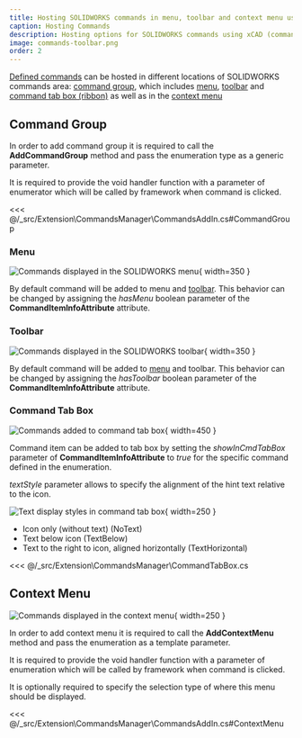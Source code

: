 ```yaml
---
title: Hosting SOLIDWORKS commands in menu, toolbar and context menu using xCAD
caption: Hosting Commands
description: Hosting options for SOLIDWORKS commands using xCAD (command group, context menu, toolbar and commands tab box)
image: commands-toolbar.png
order: 2
---
```

[Defined commands](../../../extensions/commands/defining-commands/index) can be hosted in different locations of SOLIDWORKS commands area: [command group](#command-group), which includes [menu](#menu), [toolbar](#toolbar) and [command tab box (ribbon)](#command-tab-box) as well as in the [context menu](#context-menu)

## Command Group

In order to add command group it is required to call the **AddCommandGroup** method and pass the enumeration type as a generic parameter.

It is required to provide the void handler function with a parameter of enumerator which will be called by framework when command is clicked.

<<< @/_src/Extension\CommandsManager\CommandsAddIn.cs#CommandGroup

### Menu

![Commands displayed in the SOLIDWORKS menu](commands-menu.png){ width=350 }

By default command will be added to menu and [toolbar](#toolbar). This behavior can be changed by assigning the *hasMenu* boolean parameter of the **CommandItemInfoAttribute** attribute.

### Toolbar

![Commands displayed in the SOLIDWORKS toolbar](commands-toolbar.png){ width=350 }

By default command will be added to [menu](#menu) and toolbar. This behavior can be changed by assigning the *hasToolbar* boolean parameter of the **CommandItemInfoAttribute** attribute.

### Command Tab Box

![Commands added to command tab box](command-tab.png){ width=450 }

Command item can be added to tab box by setting the *showInCmdTabBox* parameter of 
**CommandItemInfoAttribute** to *true* for the specific command defined in the enumeration.

*textStyle* parameter allows to specify the alignment of the hint text relative to the icon.

![Text display styles in command tab box](command-tab-box-text-display.png){ width=250 }

* Icon only (without text) (NoText)
* Text below icon (TextBelow)
* Text to the right to icon, aligned horizontally (TextHorizontal)

<<< @/_src/Extension\CommandsManager\CommandTabBox.cs

## Context Menu

![Commands displayed in the context menu](commands-context-menu.png){ width=250 }

In order to add context menu it is required to call the **AddContextMenu** method and pass the enumeration as a template parameter.

It is required to provide the void handler function with a parameter of enumeration which will be called by framework when command is clicked.

It is optionally required to specify the selection type of where this menu should be displayed.

<<< @/_src/Extension\CommandsManager\CommandsAddIn.cs#ContextMenu



